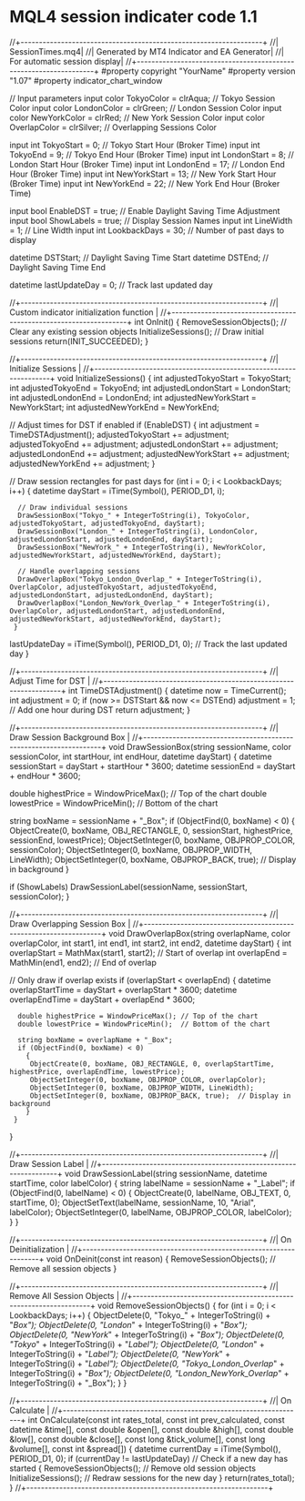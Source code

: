 # MQL4 session indicater code 1.1
//+------------------------------------------------------------------+
//|                                                    SessionTimes.mq4|
//|                        Generated by MT4 Indicator and EA Generator|
//|                                      For automatic session display|
//+------------------------------------------------------------------+
#property copyright "YourName"
#property version   "1.07"
#property indicator_chart_window

// Input parameters
input color TokyoColor = clrAqua;         // Tokyo Session Color
input color LondonColor = clrGreen;       // London Session Color
input color NewYorkColor = clrRed;        // New York Session Color
input color OverlapColor = clrSilver;     // Overlapping Sessions Color

input int TokyoStart = 0;                 // Tokyo Start Hour (Broker Time)
input int TokyoEnd = 9;                   // Tokyo End Hour (Broker Time)
input int LondonStart = 8;                // London Start Hour (Broker Time)
input int LondonEnd = 17;                 // London End Hour (Broker Time)
input int NewYorkStart = 13;              // New York Start Hour (Broker Time)
input int NewYorkEnd = 22;                // New York End Hour (Broker Time)

input bool EnableDST = true;              // Enable Daylight Saving Time Adjustment
input bool ShowLabels = true;             // Display Session Names
input int LineWidth = 1;                  // Line Width
input int LookbackDays = 30;              // Number of past days to display

datetime DSTStart;                        // Daylight Saving Time Start
datetime DSTEnd;                          // Daylight Saving Time End

datetime lastUpdateDay = 0;               // Track last updated day

//+------------------------------------------------------------------+
//| Custom indicator initialization function                         |
//+------------------------------------------------------------------+
int OnInit()
  {
   RemoveSessionObjects();  // Clear any existing session objects
   InitializeSessions();    // Draw initial sessions
   return(INIT_SUCCEEDED);
  }

//+------------------------------------------------------------------+
//| Initialize Sessions                                              |
//+------------------------------------------------------------------+
void InitializeSessions()
  {
   int adjustedTokyoStart = TokyoStart;
   int adjustedTokyoEnd = TokyoEnd;
   int adjustedLondonStart = LondonStart;
   int adjustedLondonEnd = LondonEnd;
   int adjustedNewYorkStart = NewYorkStart;
   int adjustedNewYorkEnd = NewYorkEnd;

   // Adjust times for DST if enabled
   if (EnableDST)
     {
      int adjustment = TimeDSTAdjustment();
      adjustedTokyoStart += adjustment;
      adjustedTokyoEnd += adjustment;
      adjustedLondonStart += adjustment;
      adjustedLondonEnd += adjustment;
      adjustedNewYorkStart += adjustment;
      adjustedNewYorkEnd += adjustment;
     }

   // Draw session rectangles for past days
   for (int i = 0; i < LookbackDays; i++)
     {
      datetime dayStart = iTime(Symbol(), PERIOD_D1, i);

      // Draw individual sessions
      DrawSessionBox("Tokyo_" + IntegerToString(i), TokyoColor, adjustedTokyoStart, adjustedTokyoEnd, dayStart);
      DrawSessionBox("London_" + IntegerToString(i), LondonColor, adjustedLondonStart, adjustedLondonEnd, dayStart);
      DrawSessionBox("NewYork_" + IntegerToString(i), NewYorkColor, adjustedNewYorkStart, adjustedNewYorkEnd, dayStart);

      // Handle overlapping sessions
      DrawOverlapBox("Tokyo_London_Overlap_" + IntegerToString(i), OverlapColor, adjustedTokyoStart, adjustedTokyoEnd, adjustedLondonStart, adjustedLondonEnd, dayStart);
      DrawOverlapBox("London_NewYork_Overlap_" + IntegerToString(i), OverlapColor, adjustedLondonStart, adjustedLondonEnd, adjustedNewYorkStart, adjustedNewYorkEnd, dayStart);
     }

   lastUpdateDay = iTime(Symbol(), PERIOD_D1, 0); // Track the last updated day
  }

//+------------------------------------------------------------------+
//| Adjust Time for DST                                              |
//+------------------------------------------------------------------+
int TimeDSTAdjustment()
  {
   datetime now = TimeCurrent();
   int adjustment = 0;
   if (now >= DSTStart && now <= DSTEnd)
      adjustment = 1; // Add one hour during DST
   return adjustment;
  }

//+------------------------------------------------------------------+
//| Draw Session Background Box                                      |
//+------------------------------------------------------------------+
void DrawSessionBox(string sessionName, color sessionColor, int startHour, int endHour, datetime dayStart)
  {
   datetime sessionStart = dayStart + startHour * 3600;
   datetime sessionEnd = dayStart + endHour * 3600;
   
   double highestPrice = WindowPriceMax(); // Top of the chart
   double lowestPrice = WindowPriceMin();  // Bottom of the chart

   string boxName = sessionName + "_Box";
   if (ObjectFind(0, boxName) < 0)
     {
      ObjectCreate(0, boxName, OBJ_RECTANGLE, 0, sessionStart, highestPrice, sessionEnd, lowestPrice);
      ObjectSetInteger(0, boxName, OBJPROP_COLOR, sessionColor);
      ObjectSetInteger(0, boxName, OBJPROP_WIDTH, LineWidth);
      ObjectSetInteger(0, boxName, OBJPROP_BACK, true);  // Display in background
     }
   
   if (ShowLabels)
      DrawSessionLabel(sessionName, sessionStart, sessionColor);
  }

//+------------------------------------------------------------------+
//| Draw Overlapping Session Box                                     |
//+------------------------------------------------------------------+
void DrawOverlapBox(string overlapName, color overlapColor, int start1, int end1, int start2, int end2, datetime dayStart)
  {
   int overlapStart = MathMax(start1, start2); // Start of overlap
   int overlapEnd = MathMin(end1, end2);       // End of overlap

   // Only draw if overlap exists
   if (overlapStart < overlapEnd)
     {
      datetime overlapStartTime = dayStart + overlapStart * 3600;
      datetime overlapEndTime = dayStart + overlapEnd * 3600;

      double highestPrice = WindowPriceMax(); // Top of the chart
      double lowestPrice = WindowPriceMin();  // Bottom of the chart

      string boxName = overlapName + "_Box";
      if (ObjectFind(0, boxName) < 0)
        {
         ObjectCreate(0, boxName, OBJ_RECTANGLE, 0, overlapStartTime, highestPrice, overlapEndTime, lowestPrice);
         ObjectSetInteger(0, boxName, OBJPROP_COLOR, overlapColor);
         ObjectSetInteger(0, boxName, OBJPROP_WIDTH, LineWidth);
         ObjectSetInteger(0, boxName, OBJPROP_BACK, true);  // Display in background
        }
     }
  }

//+------------------------------------------------------------------+
//| Draw Session Label                                               |
//+------------------------------------------------------------------+
void DrawSessionLabel(string sessionName, datetime startTime, color labelColor)
  {
   string labelName = sessionName + "_Label";
   if (ObjectFind(0, labelName) < 0)
     {
      ObjectCreate(0, labelName, OBJ_TEXT, 0, startTime, 0);
      ObjectSetText(labelName, sessionName, 10, "Arial", labelColor);
      ObjectSetInteger(0, labelName, OBJPROP_COLOR, labelColor);
     }
  }

//+------------------------------------------------------------------+
//| On Deinitialization                                              |
//+------------------------------------------------------------------+
void OnDeinit(const int reason)
  {
   RemoveSessionObjects(); // Remove all session objects
  }

//+------------------------------------------------------------------+
//| Remove All Session Objects                                       |
//+------------------------------------------------------------------+
void RemoveSessionObjects()
  {
   for (int i = 0; i < LookbackDays; i++)
     {
      ObjectDelete(0, "Tokyo_" + IntegerToString(i) + "_Box");
      ObjectDelete(0, "London_" + IntegerToString(i) + "_Box");
      ObjectDelete(0, "NewYork_" + IntegerToString(i) + "_Box");
      ObjectDelete(0, "Tokyo_" + IntegerToString(i) + "_Label");
      ObjectDelete(0, "London_" + IntegerToString(i) + "_Label");
      ObjectDelete(0, "NewYork_" + IntegerToString(i) + "_Label");
      ObjectDelete(0, "Tokyo_London_Overlap_" + IntegerToString(i) + "_Box");
      ObjectDelete(0, "London_NewYork_Overlap_" + IntegerToString(i) + "_Box");
     }
  }

//+------------------------------------------------------------------+
//| On Calculate                                                     |
//+------------------------------------------------------------------+
int OnCalculate(const int rates_total,
                const int prev_calculated,
                const datetime &time[],
                const double &open[],
                const double &high[],
                const double &low[],
                const double &close[],
                const long &tick_volume[],
                const long &volume[],
                const int &spread[])
  {
   datetime currentDay = iTime(Symbol(), PERIOD_D1, 0);
   if (currentDay != lastUpdateDay) // Check if a new day has started
     {
      RemoveSessionObjects(); // Remove old session objects
      InitializeSessions();  // Redraw sessions for the new day
     }
   return(rates_total);
  }
//+------------------------------------------------------------------+
